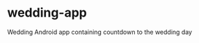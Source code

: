 wedding-app
============================

Wedding Android app containing countdown to the wedding day
